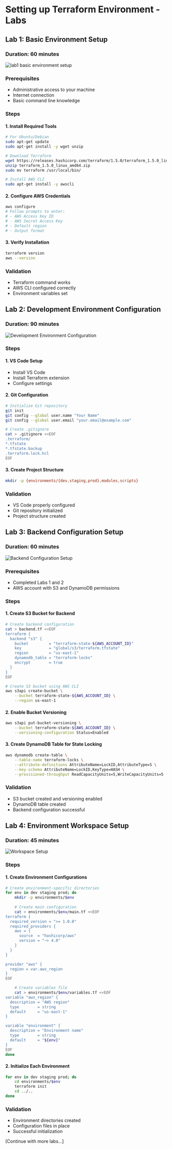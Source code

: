 # Setting up Terraform Environment - Labs

## Lab 1: Basic Environment Setup

### Duration: 60 minutes
![lab1 basic environment setup](/02-terraform-setup/02-diagrams/02-labs-diagrams/lab_1_3A_basic_environment_setup.png)
### Prerequisites
- Administrative access to your machine
- Internet connection
- Basic command line knowledge

### Steps

#### 1. Install Required Tools
```bash
# For Ubuntu/Debian
sudo apt-get update
sudo apt-get install -y wget unzip

# Download Terraform
wget https://releases.hashicorp.com/terraform/1.5.0/terraform_1.5.0_linux_amd64.zip
unzip terraform_1.5.0_linux_amd64.zip
sudo mv terraform /usr/local/bin/

# Install AWS CLI
sudo apt-get install -y awscli
```

#### 2. Configure AWS Credentials
```bash
aws configure
# Follow prompts to enter:
# - AWS Access Key ID
# - AWS Secret Access Key
# - Default region
# - Output format
```

#### 3. Verify Installation
```bash
terraform version
aws --version
```

### Validation
- Terraform command works
- AWS CLI configured correctly
- Environment variables set

## Lab 2: Development Environment Configuration
### Duration: 90 minutes
![Development Environment Configuration](/02-terraform-setup/02-diagrams/02-labs-diagrams/lab_2_3A_development_environment.png)
### Steps

#### 1. VS Code Setup
- Install VS Code
- Install Terraform extension
- Configure settings

#### 2. Git Configuration
```bash
# Initialize Git repository
git init
git config --global user.name "Your Name"
git config --global user.email "your.email@example.com"

# Create .gitignore
cat > .gitignore <<EOF
.terraform/
*.tfstate
*.tfstate.backup
.terraform.lock.hcl
EOF
```

#### 3. Create Project Structure
```bash
mkdir -p {environments/{dev,staging,prod},modules,scripts}
```

### Validation
- VS Code properly configured
- Git repository initialized
- Project structure created

## Lab 3: Backend Configuration Setup
### Duration: 60 minutes
![Backend Configuration Setup](/02-terraform-setup/02-diagrams/02-labs-diagrams/lab_3_3A_backend_configuration.png)
### Prerequisites
- Completed Labs 1 and 2
- AWS account with S3 and DynamoDB permissions

### Steps

#### 1. Create S3 Bucket for Backend
```bash
# Create backend configuration
cat > backend.tf <<EOF
terraform {
  backend "s3" {
    bucket         = "terraform-state-${AWS_ACCOUNT_ID}"
    key            = "global/s3/terraform.tfstate"
    region         = "us-east-1"
    dynamodb_table = "terraform-locks"
    encrypt        = true
  }
}
EOF

# Create S3 bucket using AWS CLI
aws s3api create-bucket \
    --bucket terraform-state-${AWS_ACCOUNT_ID} \
    --region us-east-1
```

#### 2. Enable Bucket Versioning
```bash
aws s3api put-bucket-versioning \
    --bucket terraform-state-${AWS_ACCOUNT_ID} \
    --versioning-configuration Status=Enabled
```

#### 3. Create DynamoDB Table for State Locking
```bash
aws dynamodb create-table \
    --table-name terraform-locks \
    --attribute-definitions AttributeName=LockID,AttributeType=S \
    --key-schema AttributeName=LockID,KeyType=HASH \
    --provisioned-throughput ReadCapacityUnits=5,WriteCapacityUnits=5
```

### Validation
- S3 bucket created and versioning enabled
- DynamoDB table created
- Backend configuration successful

## Lab 4: Environment Workspace Setup
### Duration: 45 minutes
![Workspace Setup](/02-terraform-setup/02-diagrams/02-labs-diagrams/lab_4_3A_workspace_setup.png)
### Steps

#### 1. Create Environment Configurations
```bash
# Create environment-specific directories
for env in dev staging prod; do
    mkdir -p environments/$env
    
    # Create main configuration
    cat > environments/$env/main.tf <<EOF
terraform {
  required_version = ">= 1.0.0"
  required_providers {
    aws = {
      source  = "hashicorp/aws"
      version = "~> 4.0"
    }
  }
}

provider "aws" {
  region = var.aws_region
}
EOF

    # Create variables file
    cat > environments/$env/variables.tf <<EOF
variable "aws_region" {
  description = "AWS region"
  type        = string
  default     = "us-east-1"
}

variable "environment" {
  description = "Environment name"
  type        = string
  default     = "${env}"
}
EOF
done
```

#### 2. Initialize Each Environment
```bash
for env in dev staging prod; do
    cd environments/$env
    terraform init
    cd ../..
done
```

### Validation
- Environment directories created
- Configuration files in place
- Successful initialization

[Continue with more labs...]
